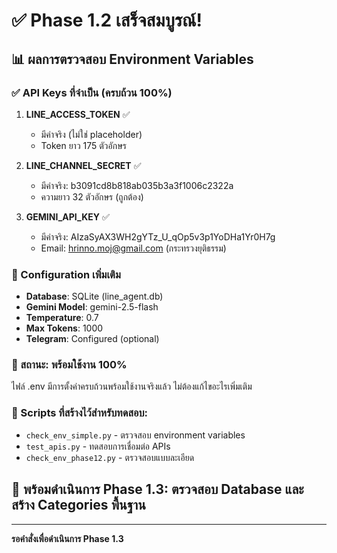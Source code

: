 # ✅ Phase 1.2 เสร็จสมบูรณ์!

## 📊 ผลการตรวจสอบ Environment Variables

### ✅ API Keys ที่จำเป็น (ครบถ้วน 100%)
1. **LINE_ACCESS_TOKEN** ✅
   - มีค่าจริง (ไม่ใช่ placeholder)
   - Token ยาว 175 ตัวอักษร

2. **LINE_CHANNEL_SECRET** ✅
   - มีค่าจริง: b3091cd8b818ab035b3a3f1006c2322a
   - ความยาว 32 ตัวอักษร (ถูกต้อง)

3. **GEMINI_API_KEY** ✅
   - มีค่าจริง: AIzaSyAX3WH2gYTz_U_qOp5v3p1YoDHa1Yr0H7g
   - Email: hrinno.moj@gmail.com (กระทรวงยุติธรรม)

### 📌 Configuration เพิ่มเติม
- **Database**: SQLite (line_agent.db)
- **Gemini Model**: gemini-2.5-flash
- **Temperature**: 0.7
- **Max Tokens**: 1000
- **Telegram**: Configured (optional)

### 🎯 สถานะ: พร้อมใช้งาน 100%

ไฟล์ .env มีการตั้งค่าครบถ้วนพร้อมใช้งานจริงแล้ว ไม่ต้องแก้ไขอะไรเพิ่มเติม

### 📝 Scripts ที่สร้างไว้สำหรับทดสอบ:
- `check_env_simple.py` - ตรวจสอบ environment variables
- `test_apis.py` - ทดสอบการเชื่อมต่อ APIs
- `check_env_phase12.py` - ตรวจสอบแบบละเอียด

## 🚀 พร้อมดำเนินการ Phase 1.3: ตรวจสอบ Database และสร้าง Categories พื้นฐาน

---
**รอคำสั่งเพื่อดำเนินการ Phase 1.3**
